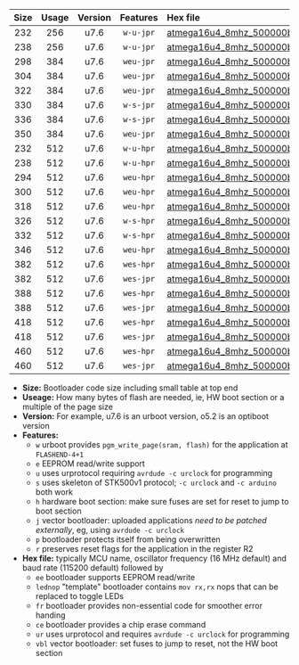 |Size|Usage|Version|Features|Hex file|
|:-:|:-:|:-:|:-:|:--|
|232|256|u7.6|`w-u-jpr`|[atmega16u4_8mhz_500000bps_ur_vbl.hex](https://raw.githubusercontent.com/stefanrueger/urboot/main/atmega16u4_8mhz_500000bps_ur_vbl.hex)|
|238|256|u7.6|`w-u-jpr`|[atmega16u4_8mhz_500000bps_lednop_ur_vbl.hex](https://raw.githubusercontent.com/stefanrueger/urboot/main/atmega16u4_8mhz_500000bps_lednop_ur_vbl.hex)|
|298|384|u7.6|`weu-jpr`|[atmega16u4_8mhz_500000bps_ee_ur_vbl.hex](https://raw.githubusercontent.com/stefanrueger/urboot/main/atmega16u4_8mhz_500000bps_ee_ur_vbl.hex)|
|304|384|u7.6|`weu-jpr`|[atmega16u4_8mhz_500000bps_ee_lednop_ur_vbl.hex](https://raw.githubusercontent.com/stefanrueger/urboot/main/atmega16u4_8mhz_500000bps_ee_lednop_ur_vbl.hex)|
|322|384|u7.6|`weu-jpr`|[atmega16u4_8mhz_500000bps_ee_lednop_fr_ur_vbl.hex](https://raw.githubusercontent.com/stefanrueger/urboot/main/atmega16u4_8mhz_500000bps_ee_lednop_fr_ur_vbl.hex)|
|330|384|u7.6|`w-s-jpr`|[atmega16u4_8mhz_500000bps_vbl.hex](https://raw.githubusercontent.com/stefanrueger/urboot/main/atmega16u4_8mhz_500000bps_vbl.hex)|
|336|384|u7.6|`w-s-jpr`|[atmega16u4_8mhz_500000bps_lednop_vbl.hex](https://raw.githubusercontent.com/stefanrueger/urboot/main/atmega16u4_8mhz_500000bps_lednop_vbl.hex)|
|350|384|u7.6|`weu-jpr`|[atmega16u4_8mhz_500000bps_ee_lednop_fr_ce_ur_vbl.hex](https://raw.githubusercontent.com/stefanrueger/urboot/main/atmega16u4_8mhz_500000bps_ee_lednop_fr_ce_ur_vbl.hex)|
|232|512|u7.6|`w-u-hpr`|[atmega16u4_8mhz_500000bps_ur.hex](https://raw.githubusercontent.com/stefanrueger/urboot/main/atmega16u4_8mhz_500000bps_ur.hex)|
|238|512|u7.6|`w-u-hpr`|[atmega16u4_8mhz_500000bps_lednop_ur.hex](https://raw.githubusercontent.com/stefanrueger/urboot/main/atmega16u4_8mhz_500000bps_lednop_ur.hex)|
|294|512|u7.6|`weu-hpr`|[atmega16u4_8mhz_500000bps_ee_ur.hex](https://raw.githubusercontent.com/stefanrueger/urboot/main/atmega16u4_8mhz_500000bps_ee_ur.hex)|
|300|512|u7.6|`weu-hpr`|[atmega16u4_8mhz_500000bps_ee_lednop_ur.hex](https://raw.githubusercontent.com/stefanrueger/urboot/main/atmega16u4_8mhz_500000bps_ee_lednop_ur.hex)|
|318|512|u7.6|`weu-hpr`|[atmega16u4_8mhz_500000bps_ee_lednop_fr_ur.hex](https://raw.githubusercontent.com/stefanrueger/urboot/main/atmega16u4_8mhz_500000bps_ee_lednop_fr_ur.hex)|
|326|512|u7.6|`w-s-hpr`|[atmega16u4_8mhz_500000bps.hex](https://raw.githubusercontent.com/stefanrueger/urboot/main/atmega16u4_8mhz_500000bps.hex)|
|332|512|u7.6|`w-s-hpr`|[atmega16u4_8mhz_500000bps_lednop.hex](https://raw.githubusercontent.com/stefanrueger/urboot/main/atmega16u4_8mhz_500000bps_lednop.hex)|
|346|512|u7.6|`weu-hpr`|[atmega16u4_8mhz_500000bps_ee_lednop_fr_ce_ur.hex](https://raw.githubusercontent.com/stefanrueger/urboot/main/atmega16u4_8mhz_500000bps_ee_lednop_fr_ce_ur.hex)|
|382|512|u7.6|`wes-hpr`|[atmega16u4_8mhz_500000bps_ee.hex](https://raw.githubusercontent.com/stefanrueger/urboot/main/atmega16u4_8mhz_500000bps_ee.hex)|
|382|512|u7.6|`wes-jpr`|[atmega16u4_8mhz_500000bps_ee_vbl.hex](https://raw.githubusercontent.com/stefanrueger/urboot/main/atmega16u4_8mhz_500000bps_ee_vbl.hex)|
|388|512|u7.6|`wes-hpr`|[atmega16u4_8mhz_500000bps_ee_lednop.hex](https://raw.githubusercontent.com/stefanrueger/urboot/main/atmega16u4_8mhz_500000bps_ee_lednop.hex)|
|388|512|u7.6|`wes-jpr`|[atmega16u4_8mhz_500000bps_ee_lednop_vbl.hex](https://raw.githubusercontent.com/stefanrueger/urboot/main/atmega16u4_8mhz_500000bps_ee_lednop_vbl.hex)|
|418|512|u7.6|`wes-hpr`|[atmega16u4_8mhz_500000bps_ee_lednop_fr.hex](https://raw.githubusercontent.com/stefanrueger/urboot/main/atmega16u4_8mhz_500000bps_ee_lednop_fr.hex)|
|418|512|u7.6|`wes-jpr`|[atmega16u4_8mhz_500000bps_ee_lednop_fr_vbl.hex](https://raw.githubusercontent.com/stefanrueger/urboot/main/atmega16u4_8mhz_500000bps_ee_lednop_fr_vbl.hex)|
|460|512|u7.6|`wes-hpr`|[atmega16u4_8mhz_500000bps_ee_lednop_fr_ce.hex](https://raw.githubusercontent.com/stefanrueger/urboot/main/atmega16u4_8mhz_500000bps_ee_lednop_fr_ce.hex)|
|460|512|u7.6|`wes-jpr`|[atmega16u4_8mhz_500000bps_ee_lednop_fr_ce_vbl.hex](https://raw.githubusercontent.com/stefanrueger/urboot/main/atmega16u4_8mhz_500000bps_ee_lednop_fr_ce_vbl.hex)|

- **Size:** Bootloader code size including small table at top end
- **Useage:** How many bytes of flash are needed, ie, HW boot section or a multiple of the page size
- **Version:** For example, u7.6 is an urboot version, o5.2 is an optiboot version
- **Features:**
  + `w` urboot provides `pgm_write_page(sram, flash)` for the application at `FLASHEND-4+1`
  + `e` EEPROM read/write support
  + `u` uses urprotocol requiring `avrdude -c urclock` for programming
  + `s` uses skeleton of STK500v1 protocol; `-c urclock` and `-c arduino` both work
  + `h` hardware boot section: make sure fuses are set for reset to jump to boot section
  + `j` vector bootloader: uploaded applications *need to be patched externally*, eg, using `avrdude -c urclock`
  + `p` bootloader protects itself from being overwritten
  + `r` preserves reset flags for the application in the register R2
- **Hex file:** typically MCU name, oscillator frequency (16 MHz default) and baud rate (115200 default) followed by
  + `ee` bootloader supports EEPROM read/write
  + `lednop` "template" bootloader contains `mov rx,rx` nops that can be replaced to toggle LEDs
  + `fr` bootloader provides non-essential code for smoother error handing
  + `ce` bootloader provides a chip erase command
  + `ur` uses urprotocol and requires `avrdude -c urclock` for programming
  + `vbl` vector bootloader: set fuses to jump to reset, not the HW boot section
